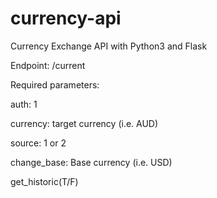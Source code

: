 # currency-api
Currency Exchange API with Python3 and Flask

Endpoint: /current

Required parameters: 

auth: 1

currency: target currency (i.e. AUD)

source: 1 or 2

change_base: Base currency (i.e. USD)

get_historic(T/F)


